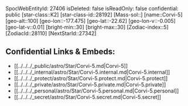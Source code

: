 ﻿---
location: [-22.62,-177.475,100]
type: Station
tags:
- astro/Star

---
SpocWebEntityId: 27406
isDeleted: false
isReadOnly: false
confidential: public
[star-class::K2]
[star-class-id::28192]
[Mass-sol::]
[name::Corvi-5]
[geo-alt::100]
[geo-lon::-177.475]
[geo-lat::-22.62]
[geo-lon-v::-0.005]
[geo-lat-v::0.01]
[bright-min::30]
[bright-max::30]
[Zodiac-index::5]
[ZodiacId::28110]
[NextStarId::27342]



## Confidential Links & Embeds: 
- [[../../../_public/astro/Star/Corvi-5.md|Corvi-5]] 
- [[../../../_internal/astro/Star/Corvi-5.internal.md|Corvi-5.internal]] 
- [[../../../_protect/astro/Star/Corvi-5.protect.md|Corvi-5.protect]] 
- [[../../../_private/astro/Star/Corvi-5.private.md|Corvi-5.private]] 
- [[../../../_personal/astro/Star/Corvi-5.personal.md|Corvi-5.personal]] 
- [[../../../_secret/astro/Star/Corvi-5.secret.md|Corvi-5.secret]]

